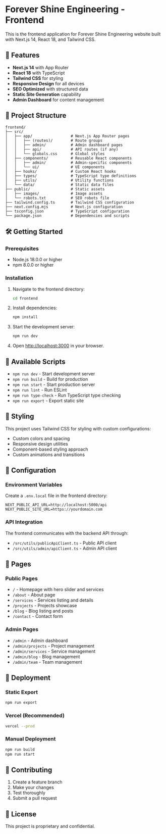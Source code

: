 # Forever Shine Engineering - Frontend

This is the frontend application for Forever Shine Engineering website built with Next.js 14, React 18, and Tailwind CSS.

## 🚀 Features

- **Next.js 14** with App Router
- **React 18** with TypeScript
- **Tailwind CSS** for styling
- **Responsive Design** for all devices
- **SEO Optimized** with structured data
- **Static Site Generation** capability
- **Admin Dashboard** for content management

## 📁 Project Structure

```
frontend/
├── src/
│   ├── app/                 # Next.js App Router pages
│   │   ├── (routes)/        # Route groups
│   │   ├── admin/           # Admin dashboard pages
│   │   ├── api/             # API routes (if any)
│   │   └── globals.css      # Global styles
│   ├── components/          # Reusable React components
│   │   ├── admin/           # Admin-specific components
│   │   └── ui/              # UI components
│   ├── hooks/               # Custom React hooks
│   ├── types/               # TypeScript type definitions
│   ├── utils/               # Utility functions
│   └── data/                # Static data files
├── public/                  # Static assets
│   ├── images/              # Image assets
│   └── robots.txt           # SEO robots file
├── tailwind.config.ts       # Tailwind CSS configuration
├── next.config.mjs          # Next.js configuration
├── tsconfig.json            # TypeScript configuration
└── package.json             # Dependencies and scripts
```

## 🛠️ Getting Started

### Prerequisites

- Node.js 18.0.0 or higher
- npm 8.0.0 or higher

### Installation

1. Navigate to the frontend directory:
   ```bash
   cd frontend
   ```

2. Install dependencies:
   ```bash
   npm install
   ```

3. Start the development server:
   ```bash
   npm run dev
   ```

4. Open [http://localhost:3000](http://localhost:3000) in your browser.

## 📜 Available Scripts

- `npm run dev` - Start development server
- `npm run build` - Build for production
- `npm run start` - Start production server
- `npm run lint` - Run ESLint
- `npm run type-check` - Run TypeScript type checking
- `npm run export` - Export static site

## 🎨 Styling

This project uses Tailwind CSS for styling with custom configurations:

- Custom colors and spacing
- Responsive design utilities
- Component-based styling approach
- Custom animations and transitions

## 🔧 Configuration

### Environment Variables

Create a `.env.local` file in the frontend directory:

```env
NEXT_PUBLIC_API_URL=http://localhost:5000/api
NEXT_PUBLIC_SITE_URL=https://yourdomain.com
```

### API Integration

The frontend communicates with the backend API through:
- `/src/utils/publicApiClient.ts` - Public API client
- `/src/utils/admin/apiClient.ts` - Admin API client

## 📱 Pages

### Public Pages
- `/` - Homepage with hero slider and services
- `/about` - About page
- `/services` - Services listing and details
- `/projects` - Projects showcase
- `/blog` - Blog listing and posts
- `/contact` - Contact form

### Admin Pages
- `/admin` - Admin dashboard
- `/admin/projects` - Project management
- `/admin/services` - Service management
- `/admin/blog` - Blog management
- `/admin/team` - Team management

## 🚀 Deployment

### Static Export
```bash
npm run export
```

### Vercel (Recommended)
```bash
vercel --prod
```

### Manual Deployment
```bash
npm run build
npm run start
```

## 🤝 Contributing

1. Create a feature branch
2. Make your changes
3. Test thoroughly
4. Submit a pull request

## 📄 License

This project is proprietary and confidential.